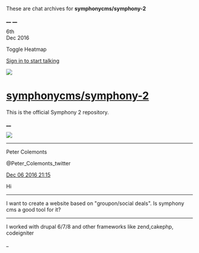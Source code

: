 These are chat archives for **symphonycms/symphony-2**

[__](/symphonycms/symphony-2/archives/2016/12/07)
[__](/symphonycms/symphony-2/archives/2016/12/05)

6th  
Dec 2016

Toggle Heatmap

[Sign in to start talking](/login?action=login&button=archive-login)

![](https://avatars-02.gitter.im/group/iv/3/57542c45c43b8c601977197e?s=48)

#  [symphonycms/symphony-2](/symphonycms/symphony-2)

This is the official Symphony 2 repository.

[ __ ](/orgs/symphonycms/rooms "More symphonycms rooms" )

![](https://pbs.twimg.com/profile_images/459054846658621440/8XGmbBaL_bigger.jpeg)

__ __

Peter Colemonts

@Peter_Colemonts_twitter

[Dec 06 2016
21:15](https://gitter.im/symphonycms/symphony-2?at=58472a6d1eb3d6486965e128 ""
)

Hi

__ __

I want to create a website based on "groupon/social deals". Is symphony cms a
good tool for it?

__ __

I worked with drupal 6/7/8 and other frameworks like zend,cakephp, codeigniter

_


